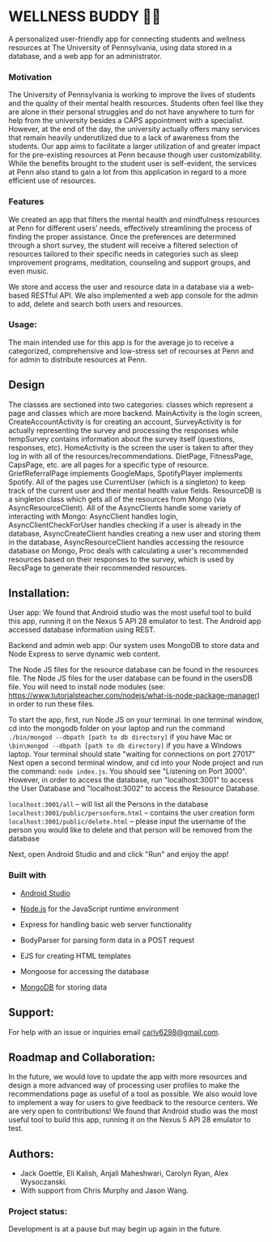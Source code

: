 # WELLNESS BUDDY 🐶✨
A personalized user-friendly app for connecting students and wellness resources at The University of Pennsylvania, using data stored in a database, and a web app for an administrator.

### Motivation
The University of Pennsylvania is working to improve the lives of students and the quality of their mental health resources. Students often feel like they are alone in their personal struggles and do not have anywhere to turn for help from the university besides a CAPS appointment with a specialist. However, at the end of the day, the university actually offers many services that remain heavily underutilized due to a lack of awareness from the students. Our app aims to facilitate a larger utilization of and greater impact for the pre-existing resources at Penn because though user customizability. While the benefits brought to the student user is self-evident, the services at Penn also stand to gain a lot from this application in regard to a more efficient use of resources.

### Features
We created an app that filters the mental health and mindfulness resources at Penn for different users’ needs, effectively streamlining the process of finding the proper assistance. Once the preferences are determined through a short survey, the student will receive a filtered selection of resources tailored to their specific needs in categories such as sleep improvement programs, meditation, counseling and support groups, and even music. 

We store and access the user and resource data in a database via a web-based RESTful API. We also implemented a web app console for the admin to add, delete and search both users and resources. 

### Usage: 
The main intended use for this app is for the average jo to receive a categorized, comprehensive and low-stress set of recourses at Penn and for admin to distribute resources at Penn. 

## Design 
The classes are sectioned into two categories: classes which represent a page and classes which are more backend. 
MainActivity is the login screen, CreateAccountActivity is for creating an account, SurveyActivity is for actually representing the survey and processing the responses while tempSurvey contains information about the survey itself (questions, responses, etc). HomeActivity is the screen the user is taken to after they log in with all of the resources/recommendations. DietPage, FitnessPage, CapsPage, etc. are all pages for a specific type of resource.
GriefReferralPage implements GoogleMaps, SpotifyPlayer implements Spotify. All of the pages use CurrentUser (which is a singleton) to keep track of the current user and their mental health value fields. ResourceDB is a singleton class which gets all of the resources from Mongo (via AsyncResourceClient). All of the AsyncClients handle some variety of interacting with Mongo: AsyncClient handles login, AsyncClientCheckForUser handles checking if a user is already in the database, AsyncCreateClient handles creating a new user and storing them in the database, AsyncResourceClient handles accessing the resource database on Mongo, Proc deals with calculating a user's recommended resources based on their responses to the survey, which is used by RecsPage to generate their recommended resources.

## Installation: 
User app: We found that Android studio was the most useful tool to build this app, running it on the Nexus 5 API 28 emulator to test. The Android app accessed database information using REST. 

Backend and admin web app: Our system uses MongoDB to store data and Node Express to serve dynamic web content.

The Node JS files for the resource database can be found in the resources file. The Node JS files for the user database can be found in the usersDB file. You will need to install node modules (see: https://www.tutorialsteacher.com/nodejs/what-is-node-package-manager) in order to run these files. 

To start the app, first, run Node JS on your terminal. In one terminal window, cd into the mongodb folder on your laptop and run the command `./bin/mongod --dbpath [path to db directory]` if you have Mac or `\bin\mongod --dbpath [path to db directory]` if you have a Windows laptop. Your terminal should state "waiting for connections on port 27017" Next open a second terminal window, and cd into your Node project and run the command: `node index.js`. You should see "Listening on Port 3000". However, in order to access the database, run "localhost:3001" to access the User Database and "localhost:3002" to access the Resource Database. 

`localhost:3001/all` – will list all the Persons in the database
`localhost:3001/public/personform.html` – contains the user creation form 
`localhost:3001/public/delete.html` – please input the username of the person you would like to delete and that person will be removed from the database

Next, open Android Studio and and click "Run" and enjoy the app!

### Built with
 * [Android Studio](https://developer.android.com/studio) 

 * [Node.js](https://nodejs.org/en/download/) for the JavaScript runtime environment
 * Express for handling basic web server functionality
 * BodyParser for parsing form data in a POST request
 * EJS for creating HTML templates
 * Mongoose for accessing the database
 * [MongoDB](https://mongodb.com/download) for storing data


## Support: 
For help with an issue or inquiries email carly6298@gmail.com.

## Roadmap and Collaboration: 
In the future, we would love to update the app with more resources and design a more advanced way of processing user profiles to make the recommendations page as useful of a tool as possible. We also would love to implement a way for users to give feedback to the resource centers. We are very open to contributions! We found that Android studio was the most useful tool to build this app, running it on the Nexus 5 API 28 emulator to test. 

## Authors: 
 * Jack Goettle, Eli Kalish, Anjali Maheshwari, Carolyn Ryan, Alex Wysoczanski. 
 * With support from Chris Murphy and Jason Wang. 

### Project status:
Development is at a pause but may begin up again in the future. 

